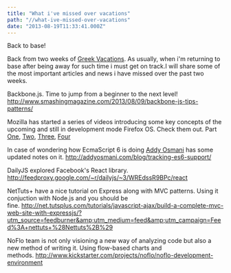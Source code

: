 ```yaml
---
title: "What i've missed over vacations"
path: "//what-ive-missed-over-vacations"
date: "2013-08-19T11:33:41.000Z"
---
```


Back to base!

Back from two weeks of <a title="Thasos" href="http://el.wikipedia.org/wiki/%CE%98%CE%AC%CF%83%CE%BF%CF%82">Greek </a><a title="Samothraki" href="http://el.wikipedia.org/wiki/%CE%A3%CE%B1%CE%BC%CE%BF%CE%B8%CF%81%CE%AC%CE%BA%CE%B7">Vacations</a>. As usually, when i'm returning to base after being away for such time i must get on track.I will share some of the most important articles and news i have missed over the past two weeks.

Backbone.js. Time to jump from a beginner to the next level! http://www.smashingmagazine.com/2013/08/09/backbone-js-tips-patterns/

Mozilla has started a series of videos introducing some key concepts of the upcoming and still in development mode Firefox OS. Check them out. Part <a href="https://hacks.mozilla.org/2013/06/firefox-os-for-developers-the-platform-html5-deserves/">One</a>, <a href="https://hacks.mozilla.org/2013/07/app-discovery-firefox-os-for-developers-the-platform-html5-deserves/">Two</a>, <a href="https://hacks.mozilla.org/?p=21869">Three</a>, <a href="https://hacks.mozilla.org/2013/08/firefox-marketplace-and-alternatives-firefox-os-for-developers-the-platform-html5-deserves/">Four</a>

In case of wondering how EcmaScript 6 is doing <a title="Addy Osmani" href="http://addyosmani.com/">Addy Osmani</a> has some updated notes on it. http://addyosmani.com/blog/tracking-es6-support/

DailyJS explored Facebook's React library. http://feedproxy.google.com/~r/dailyjs/~3/WREdssR9BPc/react

NetTuts+ have a nice tutorial on Express along with MVC patterns. Using it conjuction with Node.js and you should be fine. <a href="http://net.tutsplus.com/tutorials/javascript-ajax/build-a-complete-mvc-web-site-with-expressjs/?utm_source=feedburner&amp;utm_medium=feed&amp;utm_campaign=Feed%3A+nettuts+%28Nettuts%2B%29">http://net.tutsplus.com/tutorials/javascript-ajax/build-a-complete-mvc-web-site-with-expressjs/?utm_source=feedburner&amp;utm_medium=feed&amp;utm_campaign=Feed%3A+nettuts+%28Nettuts%2B%29</a>

NoFlo team is not only visioning a new way of analyzing code but also a new method of writing it. Using flow-based charts and methods. <a href="http://www.kickstarter.com/projects/noflo/noflo-development-environment">http://www.kickstarter.com/projects/noflo/noflo-development-environment</a>
